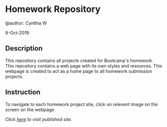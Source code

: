 Homework Repository
=========

@author: Cynthia W

8-Oct-2019

Description
-------
This repository contains all projects created for Bootcamp's homework. This repository contains a web page with its own styles and resources. This webpage is created to act as a home page to all homework submission projects. 

Instruction
----
To navigate to each homework project site, click on relevent image on the screen on the webpage. 

*Click [here](https://cynwong.github.io/assignments/) to visit published site.*

